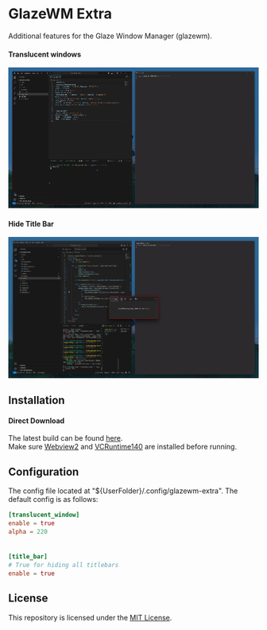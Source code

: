 # GlazeWM Extra

Additional features for the Glaze Window Manager (glazewm). 

#### Translucent windows
![transparency](assets/transparency.gif)

#### Hide Title Bar
![hide_titlebar](assets/hide_titlebar.png)

## Installation

#### Direct Download
The latest build can be found [here](https://github.com/ptazithos/glazewm-extra/releases/).  
Make sure [Webview2](https://developer.microsoft.com/en-us/microsoft-edge/webview2) and [VCRuntime140](https://www.microsoft.com/en-us/download/details.aspx?id=48145) are installed before running.

## Configuration
The config file located at "${UserFolder}/.config/glazewm-extra". The default config is as follows:

```toml
[translucent_window]
enable = true
alpha = 220


[title_bar]
# True for hiding all titlebars
enable = true
```

## License

This repository is licensed under the [MIT License](LICENSE).


